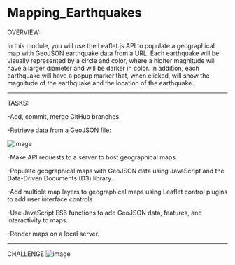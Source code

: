 # Mapping_Earthquakes

OVERVIEW:

In this module, you will use the Leaflet.js API to populate a geographical map with GeoJSON earthquake data from a URL. Each earthquake will be visually represented by a circle and color, where a higher magnitude will have a larger diameter and will be darker in color. In addition, each earthquake will have a popup marker that, when clicked, will show the magnitude of the earthquake and the location of the earthquake.

---

TASKS:

-Add, commit, merge GitHub branches.

-Retrieve data from a GeoJSON file:

![image](https://user-images.githubusercontent.com/105184244/204924065-9c765271-bfc7-48e0-8db7-1259811998d6.png)

-Make API requests to a server to host geographical maps.

-Populate geographical maps with GeoJSON data using JavaScript and the Data-Driven Documents (D3) library.

-Add multiple map layers to geographical maps using Leaflet control plugins to add user interface controls.

-Use JavaScript ES6 functions to add GeoJSON data, features, and interactivity to maps.

-Render maps on a local server.

---

CHALLENGE
![image](https://user-images.githubusercontent.com/105184244/191216385-b2feb48c-06e4-49c4-b465-54a32c4f8641.png)


